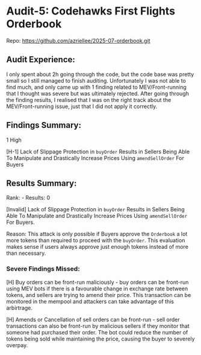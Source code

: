 # Audit-5: Codehawks First Flights Orderbook

Repo: https://github.com/azriellee/2025-07-orderbook.git

## Audit Experience:

I only spent about 2h going through the code, but the code base was pretty small so I still managed to finish auditing. Unfortunately I was not able to find much, and only came up with 1 finding related to MEV/Front-running that I thought was severe but was ultimately rejected. After going through the finding results, I realised that I was on the right track about the MEV/Front-running issue, just that I did not apply it correctly.

## Findings Summary:

1 High

[H-1] Lack of Slippage Protection in `buyOrder` Results in Sellers Being Able To Manipulate and Drastically Increase Prices Using `amendSellOrder` For Buyers

## Results Summary:

Rank: -
Results: 0

[Invalid] Lack of Slippage Protection in `buyOrder` Results in Sellers Being Able To Manipulate and Drastically Increase Prices Using `amendSellOrder` For Buyers.

Reason: This attack is only possible if Buyers approve the `Orderbook` a lot more tokens than required to proceed with the `buyOrder`. This evaluation makes sense if users always approve just enough tokens instead of more than necessary.

### Severe Findings Missed:

[H] Buy orders can be front-run maliciously - buy orders can be front-run using MEV bots if there is a favourable change in exchange rate between tokens, and sellers are trying to amend their price. This transaction can be monitored in the mempool and attackers can take advantage of this arbirtrage.

[H] Amends or Cancellation of sell orders can be front-run - sell order transactions can also be front-run by malicious sellers if they monitor that someone had purchased their order. The bot could reduce the number of tokens being sold while maintaining the price, causing the buyer to severely overpay.

